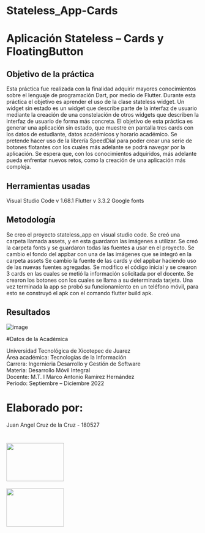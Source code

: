 # Stateless_App-Cards
# Aplicación Stateless – Cards y FloatingButton
## Objetivo de la práctica
Esta práctica fue realizada con la finalidad adquirir mayores conocimientos sobre el lenguaje de programación Dart, por medio de Flutter. Durante esta práctica el objetivo es aprender el uso de la clase stateless widget. Un widget sin estado es un widget que describe parte de la interfaz de usuario mediante la creación de una constelación de otros widgets que describen la interfaz de usuario de forma más concreta.
El objetivo de esta práctica es generar una aplicación sin estado, que muestre en pantalla tres cards con los datos de estudiante, datos académicos y horario académico.
Se pretende hacer uso de la librería SpeedDial para poder crear una serie de botones flotantes con los cuales más adelante se podrá navegar por la aplicación.
Se espera que, con los conocimientos adquiridos, más adelante pueda enfrentar nuevos retos, como la creación de una aplicación más compleja.
## Herramientas usadas
Visual Studio Code v 1.68.1
Flutter v 3.3.2
Google fonts
## Metodología

Se creo el proyecto stateless_app en visual studio code.
Se creó una carpeta llamada assets, y en esta guardaron las imágenes a utilizar.
Se creó la carpeta fonts y se guardaron todas las fuentes a usar en el proyecto.
Se cambio el fondo del appbar con una de las imágenes que se integró en la carpeta assets
Se cambio la fuente de las cards y del appbar haciendo uso de las nuevas fuentes agregadas.
Se modifico el código inicial y se crearon 3 cards en las cuales se metió la información solicitada por el docente.
Se crearon los botones con los cuales se llama a su determinada tarjeta.
Una vez terminada la app se probó su funcionamiento en un teléfono móvil, para esto se construyó el apk con el comando flutter build apk.

## Resultados

![image](https://user-images.githubusercontent.com/64558783/204113171-04ec5a8e-1086-4ab8-b780-1509f1909c10.png)


#Datos de la Académica

Universidad Tecnológica de Xicotepec de Juarez
<br/>
Área académica: Tecnologías de la Información
<br/>
Carrera: Ingernieria Desarrollo y Gestión de Software
<br/>
Materia: Desarrollo Móvil Integral
<br/>
Docente: M.T. I Marco Antonio Ramírez Hernández
<br/>
Periodo: Septiembre – Diciembre 2022

# Elaborado por: 

Juan Angel Cruz de la Cruz - 180527

# <img src="https://user-images.githubusercontent.com/77304407/194476270-7d5ae341-0c51-4832-b1d5-0eeb1e1e7730.jpg" height="100" width="150"></img>
<img src="https://user-images.githubusercontent.com/77304407/194476462-17681aac-2dae-458e-ade3-f9195d8ce615.png" height="100" width="150"></img>

